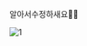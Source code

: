알아서수정하새요👏👏


![1](https://user-images.githubusercontent.com/86506144/130351906-b720608f-1d3c-4e98-8d65-a1035714f18e.PNG)
